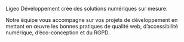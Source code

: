 Ligeo Développement crée des solutions numériques sur mesure. 

Notre équipe vous accompagne sur vos projets de développement en mettant en œuvre les bonnes pratiques de qualité web, d’accessibilité numérique, d’éco-conception et du RGPD.

